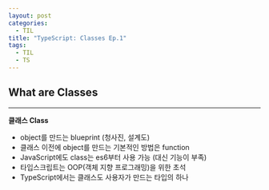 ```yaml
---
layout: post
categories:
  - TIL
title: "TypeScript: Classes Ep.1"
tags:
  - TIL
  - TS
---
```


## __What are Classes__
---

**클래스 Class**

- object를 만드는 blueprint (청사진, 설계도)
- 클래스 이전에 object를 만드는 기본적인 방법은 function
- JavaScript에도 class는 es6부터 사용 가능 (대신 기능이 부족)
- 타입스크립트는 OOP(객체 지향 프로그래밍)을 위한 초석
- TypeScript에서는 클래스도 사용자가 만드는 타입의 하나

